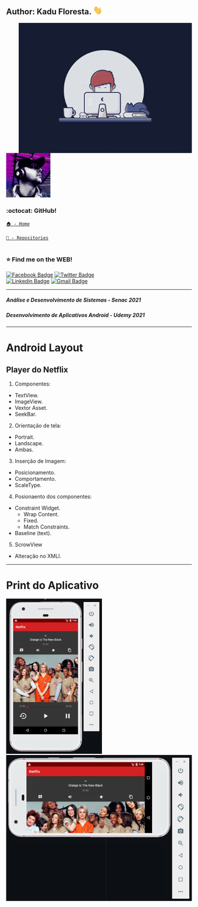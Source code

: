 <h2> Author: Kadu Floresta. <img src="https://github.com/KaduFloresta/KaduFloresta/blob/main/img/Hi.gif?raw=true" width="25"></h2>
<img align="right" alt="GIF" src="https://github.com/KaduFloresta/KaduFloresta/blob/main/img/gif2.gif?raw=true" width="470";/>

<a href="https://www.linkedin.com/in/kadufloresta/">
 <img src="https://github.com/KaduFloresta/KaduFloresta/blob/main/img/profile.gif?raw=true" width="120px; alt=""/></b></a>  
 <br>
 
<h3>:octocat: GitHub!</h3>
 <code><a href="https://github.com/KaduFloresta" title="HomeGit">🏠 - Home</a><br></code><br>
 <code><a href="https://github.com/KaduFloresta?tab=repositories" title="RepoGit">📂 - Repositories</a><br></code>
 
<br>

<h3>⭐ Find me on the WEB!</h3>

[![Facebook Badge](https://img.shields.io/badge/-Kadu_Floresta-lightblue?style=flat-square&logo=Facebook&logoColor=white&link=https://www.facebook.com/kadu.floresta)](https://www.facebook.com/kadu.floresta)
[![Twitter Badge](https://img.shields.io/badge/-@kadu_kururu-1ca0f1?style=flat-square&labelColor=1ca0f1&logo=twitter&logoColor=white&link=https://twitter.com/kadu_kururu)](https://twitter.com/kadu_kururu)
<br>
[![Linkedin Badge](https://img.shields.io/badge/-Kadu_Floresta-blue?style=flat-square&logo=Linkedin&logoColor=white&link=https://www.linkedin.com/in/kadufloresta/)](https://www.linkedin.com/in/kadufloresta/)
[![Gmail Badge](https://img.shields.io/badge/-cefloresta1@gmail.com-c14438?style=flat-square&logo=Gmail&logoColor=white&link=mailto:cefloresta1@gmail.com)](mailto:cefloresta1@gmail.com)

<hr>
<h5>Análise e Desenvolvimento de Sistemas - Senac 2021</h5> 
<h5>Desenvolvimento de Aplicativos Android - Udemy 2021</h5>

---

# Android Layout
## Player do Netflix

1. Componentes:
  - TextView.
  - ImageView.
  - Vextor Asset.
  - SeekBar.

2. Orientação de tela:
  - Portrait.
  - Landscape.
  - Ambas.
 
3. Inserção de Imagem:
 - Posicionamento.
 - Comportamento.
 - ScaleType. 
 
4. Posionaento dos componentes:
 - Constraint Widget.
   - Wrap Content.
   - Fixed.
   - Match Constraints. 
 - Baseline (text). 
 
5. ScrowView
 - Alteração no XMLl.
 
 ---
 
 # Print do Aplicativo 
 <img src="https://github.com/KaduFloresta/Android_Layout_Netflix/blob/master/app/src/main/res/drawable/print.png" alt="drawing" width="260"/> <img src="https://github.com/KaduFloresta/Android_Layout_Netflix/blob/master/app/src/main/res/drawable/print1.png" alt="drawing" width="520"/>
